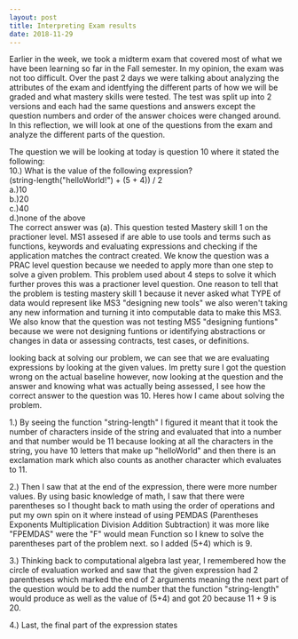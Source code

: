```yaml
---
layout: post
title: Interpreting Exam results 
date: 2018-11-29
---
```


Earlier in the week, we took a midterm exam that covered most of what we have been learning so far in the Fall semester. In my opinion, the exam was not too difficult. Over the past 2 days we were talking about analyzing the attributes of the exam and identfying the different parts of how we will be graded and what mastery skills were tested. The test was split up into 2 versions and each had the same questions and answers except the question numbers and order of the answer choices were changed around. In this reflection, we will look at one of the questions from the exam and analyze the different parts of the question. 

The question we will be looking at today is question 10 where it stated the following:
<br/>
10.) What is the value of the following expression?
<br/>
(string-length("helloWorld!") + (5 + 4)) / 2
<br/>
a.)10
<br/>
b.)20
<br/>
c.)40
<br/>
d.)none of the above
<br/>
The correct answer was (a). This question tested Mastery skill 1 on the practioner level. MS1 assesed if are able to use tools and terms such as functions, keywords and evaluating expressions and checking if the application matches the contract created. We know the question was a PRAC level question because we needed to apply more than one step to solve a given problem. This problem used about 4 steps to solve it which further proves this was a practioner level question. One reason to tell that the problem is testing mastery skill 1 because it never asked what TYPE of data would represent like MS3 "designing new tools" we also weren't taking any new information and turning it into computable data to make this MS3. We also know that the question was not testing MS5 "designing funtions" because we were not designing funtions or identifying abstractions or changes in data or assessing contracts, test cases, or definitions. 

looking back at solving our problem, we can see that we are evaluating expressions by looking at the given values. Im pretty sure I got the question wrong on the actual baseline however, now looking at the question and the answer and knowing what was actually being assessed, I see how the correct answer to the question was 10. Heres how I came about solving the problem. 
<br/>

1.) By seeing the function "string-length" I figured it meant that it took the number of characters inside of the string and evaluated that into a number and that number would be 11 because looking at all the characters in the string, you have 10 letters that make up "helloWorld" and then there is an exclamation mark which also counts as another character which evaluates to 11.
<br/>

2.) Then I saw that at the end of the expression, there were more number values. By using basic knowledge of math, I saw that there were parentheses so I thought back to math using the order of operations and put my own spin on it where instead of using PEMDAS (Parentheses Exponents Multiplication Division Addition Subtraction) it was more like "FPEMDAS" were the "F" would mean Function so I knew to solve the parentheses part of the problem next. so I added (5+4) which is 9.
<br/>

3.) Thinking back to computational algebra last year, I remembered how the circle of evaluation worked and saw that the given expression had 2 parentheses which marked the end of 2 arguments meaning the next part of the question would be to add the number that the function "string-length" would produce as well as the value of (5+4)  and got 20 because 11 + 9 is 20.
<br/>

4.) Last, the final part of the expression states 




